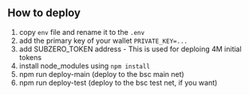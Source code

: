 ## How to deploy

1. copy `env` file and rename it to the `.env`
2. add the primary key of your wallet `PRIVATE_KEY=...`
3. add SUBZERO_TOKEN address - This is used for deploing 4M initial tokens
4. install node_modules using `npm install`
5. npm run deploy-main (deploy to the bsc main net)
6. npm run deploy-test (deploy to the bsc test net, if you want)
